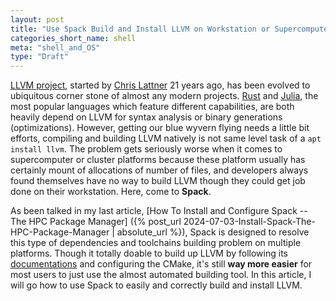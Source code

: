 ```yaml
---
layout: post
title: "Use Spack Build and Install LLVM on Workstation or Supercomputer"
categories_short_name: shell
meta: "shell_and_OS"
type: "Draft"
---
```


[LLVM project](https://llvm.org), started by [Chris Lattner](https://en.wikipedia.org/wiki/Chris_Lattner) 21 years ago, has been evolved to ubiquitous corner stone of almost any modern projects. [Rust](https://www.rust-lang.org) and [Julia](https://julialang.org), the most popular languages which feature different capabilities, are both heavily depend on LLVM for syntax analysis or binary generations (optimizations). However, getting our blue wyvern flying needs a little bit efforts, compiling and building LLVM natively is not same level task of a `apt install llvm`. The problem gets seriously worse when it comes to supercomputer or cluster platforms because these platform usually has certainly mount of allocations of number of files, and developers always found themselves have no way to build LLVM though they could get job done on their workstation. Here, come to **Spack**. 

As been talked in my last article, 
[How To Install and Configure Spack -- The HPC Package Manager]
({% post_url 2024-07-03-Install-Spack-The-HPC-Package-Manager | absolute_url %}), Spack is designed to resolve this type of dependencies and toolchains building problem on multiple platforms. Though it totally doable to build up LLVM by following its [documentations](https://llvm.org/docs/GettingStarted.html#getting-the-source-code-and-building-llvm) and configuring the CMake, it's still **way more easier** for most users to just use the almost automated building tool. In this article, I will go how to use Spack to easily and correctly build and install LLVM.
